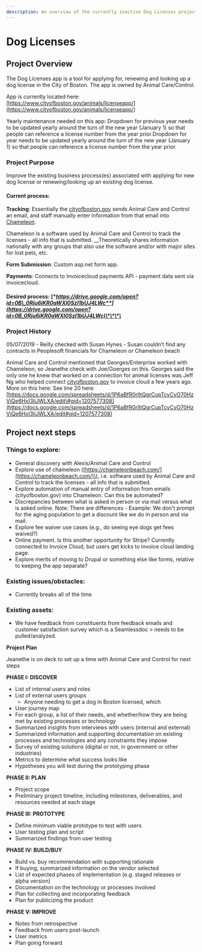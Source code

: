 ```yaml
---
description: An overview of the currently inactive Dog Licenses project
---
```


# Dog Licenses

## Project Overview

The Dog Licenses app is a tool for applying for, renewing and looking up a dog license in the City of Boston. The app is owned by Animal Care/Control.

App is currently located here:  [https://www.cityofboston.gov/animals/licenseapp/](https://www.cityofboston.gov/animals/licenseapp/)

Yearly maintenance needed on this app: Dropdown for previous year needs to be updated yearly around the turn of the new year \(January 1\) so that people can reference a license number from the year prior.Dropdown for year needs to be updated yearly around the turn of the new year \(January 1\) so that people can reference a license number from the year prior. 

### Project Purpose

Improve the existing business process\(es\) associated with applying for new dog license or renewing/looking up an existing dog license. 

#### Current process:

**Tracking**: Essentially the [cityofboston.gov](http://cityofboston.gov/) sends Animal Care and Control an email, and staff manually enter information from that email into [Chameleon](https://chameleonbeach.com/). 

Chameleon is a software used by Animal Care and Control to track the licenses - all info that is submitted. __Theoretically shares information nationally with any groups that also use the software and/or with major sites for lost pets, etc.

**Form Submission**: Custom asp.net form app.

**Payments**: Connects to Invoicecloud payments API - payment data sent via invoicecloud.

#### Desired process: [**https://drive.google.com/open?id=0B\_0Rju6iKR0aWXl0SzI1bUJ4LWc**](https://drive.google.com/open?id=0B_0Rju6iKR0aWXl0SzI1bUJ4LWc)\*\*\*\*

### Project History

05/07/2019 - Reilly checked with Susan Hynes - Susan couldn’t find any contracts in Peoplesoft financials for Chameleon or Chameleon beach

Animal Care and Control mentioned that Georges/Enterprise worked with Chameleon, so Jeanethe check with Joe/Goerges on this. Georges said the only one he knew that worked on a connection for animal licenses was Jeff Ng who helped connect [cityofboston.gov](http://cityofboston.gov/) to invoice cloud a few years ago. More on this here: See line 20 here: [https://docs.google.com/spreadsheets/d/1P6aBfR0rlltQgrCupTcvCvO70HzViQe6HxI3IiJWLXA/edit\#gid=1207577308](https://docs.google.com/spreadsheets/d/1P6aBfR0rlltQgrCupTcvCvO70HzViQe6HxI3IiJWLXA/edit#gid=1207577308)

## Project next steps

### Things to explore:

* General discovery with Alexis/Animal Care and Control 
* Explore use of chameleon \([https://chameleonbeach.com/](https://chameleonbeach.com/)\), i.e. software used by Animal Care and Control to track the licenses - all info that is submitted.
* Explore automation of manual entry of  information from emails \(cityofboston.gov\) into Chameleon. Can this be automated?
* Discrepancies between what is asked in person or via mail versus what is asked online. Note: There are differences - Example: We don't prompt for the aging population to get a discount like we do in person and via mail.
* Explore fee waiver use cases \(e.g., do seeing eye dogs get fees waived?\)
* Online payment. Is this another opportunity for Stripe? Currently connected to Invoice Cloud, but users get kicks to invoice cloud landing page.
* Explore merits of moving to Drupal or something else like forms, relative to keeping the app separate?

### Existing issues/obstacles:

* Currently breaks all of the time

### Existing assets:

* We have feedback from constituents from feedback emails and customer satisfaction survey which is a Seamlessdoc &gt; needs to be pulled/analyzed. 

**Project Plan**

Jeanethe is on deck to set up a time with Animal Care and Control for next steps

**PHASE I: DISCOVER**

* List of internal users and roles
* List of external users groups
  * Anyone needing to get a dog in Boston licensed, which
* User journey map
* For each group, a list of their needs, and whether/how they are being met by existing processes or technology
* Summarized insights from interviews with users \(internal and external\)
* Summarized information and supporting documentation on existing processes and technologies and any constraints they impose
* Survey of existing solutions \(digital or not, in government or other industries\)
* Metrics to determine what success looks like
* Hypotheses you will test during the prototyping phase

**PHASE II: PLAN**

* Project scope
* Preliminary project timeline, including milestones, deliverables, and resources needed at each stage

**PHASE III: PROTOTYPE**

* Define minimum viable prototype to test with users
* User testing plan and script
* Summarized findings from user testing

**PHASE IV: BUILD/BUY**

* Build vs. buy recommendation with supporting rationale
* If buying, summarized information on the vendor selected
* List of expected phases of implementation \(e.g. staged releases or alpha version\)
* Documentation on the technology or processes involved
* Plan for collecting and incorporating feedback
* Plan for publicizing the product

**PHASE V: IMPROVE**

* Notes from retrospective
* Feedback from users post-launch
* User metrics
* Plan going forward



